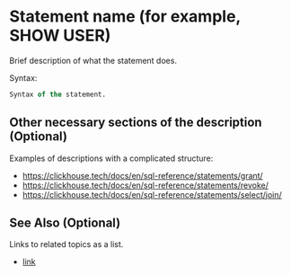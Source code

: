 # Statement name (for example, SHOW USER)

Brief description of what the statement does.

Syntax:

```sql
Syntax of the statement.
```

## Other necessary sections of the description (Optional)

Examples of descriptions with a complicated structure:

- https://clickhouse.tech/docs/en/sql-reference/statements/grant/
- https://clickhouse.tech/docs/en/sql-reference/statements/revoke/
- https://clickhouse.tech/docs/en/sql-reference/statements/select/join/


## See Also (Optional)

Links to related topics as a list.

-   [link](#)
